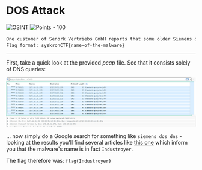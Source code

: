 # DOS Attack

![OSINT](https://img.shields.io/badge/OSINT--00ffd4?style=for-the-badge) ![Points - 100](https://img.shields.io/badge/Points-100-9cf?style=for-the-badge)

```txt
One customer of Senork Vertriebs GmbH reports that some older Siemens devices repeatedly crash. We looked into it and it seems that there is some malicious network traffic that triggers a DoS condition. Can you please identify the malware used in the DoS attack? We attached the relevant network traffic.
Flag format: syskronCTF{name-of-the-malware}
```

---

First, take a quick look at the provided _pcap_ file. See that it consists solely of DNS queries:

![dns](./dns.png)

... now simply do a Google search for something like `siemens dos dns` - looking at the results you'll find several articles like [this one](https://www.securityweek.com/flaws-expose-siemens-protection-relays-dos-attacks) which inform you that the malware's name is in fact `Industroyer`.

The flag therefore was: `flag{Industroyer}`
